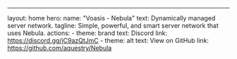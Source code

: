 ---
layout: home
hero:
  name: "Voasis - Nebula"
  text: Dynamically managed server network.
  tagline: Simple, powerful, and smart server network that uses Nebula.
  actions:
    - theme: brand
      text: Discord
      link: https://discord.gg/jC9azQtJmC
    - theme: alt
      text: View on GitHub
      link: https://github.com/aquestry/Nebula
